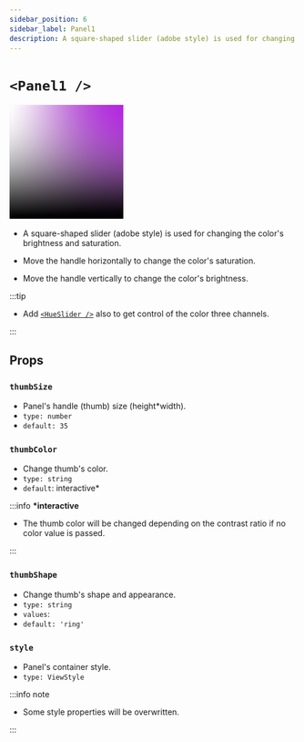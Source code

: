 ```yaml
---
sidebar_position: 6
sidebar_label: Panel1
description: A square-shaped slider (adobe style) is used for changing the color's brightness and saturation.
---
```


# `<Panel1 />`

![panel1](../../../images/panel1.png)

- A square-shaped slider (adobe style) is used for changing the color's brightness and saturation.

- Move the handle horizontally to change the color's saturation.

- Move the handle vertically to change the color's brightness.

:::tip

- Add [`<HueSlider />`](./HueSlider) also to get control of the color three channels.

:::

## Props

### `thumbSize`

- Panel's handle (thumb) size (height\*width).
- `type: number`
- `default: 35`

### `thumbColor`

- Change thumb's color.
- `type: string`
- `default`: interactive\*

:::info **\*interactive**

- The thumb color will be changed depending on the contrast ratio if no color value is passed.

:::

### `thumbShape`

- Change thumb's shape and appearance.
- `type: string`
- `values`: <shapes/>
- `default: 'ring'`

### `style`

- Panel's container style.
- `type: ViewStyle`

:::info note

- Some style properties will be overwritten.

:::
